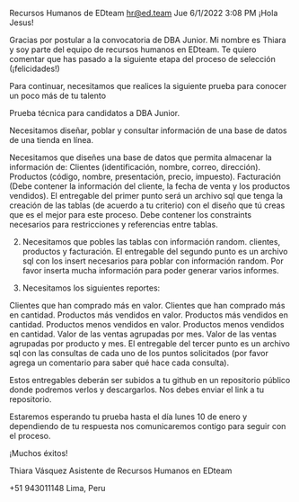 Recursos Humanos de EDteam <hr@ed.team>
Jue 6/1/2022 3:08 PM
¡Hola Jesus!

Gracias por postular a la convocatoria de DBA Junior. Mi nombre es Thiara y soy parte del equipo de recursos humanos en EDteam. Te quiero comentar que has pasado a la siguiente etapa del proceso de selección (¡felicidades!)

Para continuar, necesitamos que realices la siguiente prueba para conocer un poco más de tu talento

Prueba técnica para candidatos a DBA Junior.

Necesitamos diseñar, poblar y consultar información de una base de datos de una tienda en línea. 


Necesitamos que diseñes una base de datos que permita almacenar la información de:
Clientes (identificación, nombre, correo, dirección).
Productos (código, nombre, presentación, precio, impuesto).
Facturación (Debe contener la información del cliente, la fecha de venta y los productos vendidos).
El entregable del primer punto será un archivo sql que tenga la creación de las tablas (de acuerdo a tu criterio) con el diseño que tú creas que es el mejor para este proceso. Debe contener los constraints necesarios para restricciones y referencias entre tablas.

2. Necesitamos que pobles las tablas con información random. clientes, productos y facturación.
El entregable del segundo punto es un archivo sql con los insert necesarios para poblar con información random. Por favor inserta mucha información para poder generar varios informes.

3. Necesitamos los siguientes reportes:

Clientes que han comprado más en valor.
Clientes que han comprado más en cantidad.
Productos más vendidos en valor.
Productos más vendidos en cantidad.
Productos menos vendidos en valor.
Productos menos vendidos en cantidad.
Valor de las ventas agrupadas por mes.
Valor de las ventas agrupadas por producto y mes.
El entregable del tercer punto es un archivo sql con las consultas de cada uno de los puntos solicitados (por favor agrega un comentario para saber qué hace cada consulta).

Estos entregables deberán ser subidos a tu github en un repositorio público donde podremos verlos y descargarlos. Nos debes enviar el link a tu repositorio.

Estaremos esperando tu prueba hasta el día lunes 10 de enero y dependiendo de tu respuesta nos comunicaremos contigo para seguir con el proceso. 

¡Muchos éxitos!

Thiara Vásquez
Asistente de Recursos Humanos en EDteam

+51 943011148
Lima, Peru